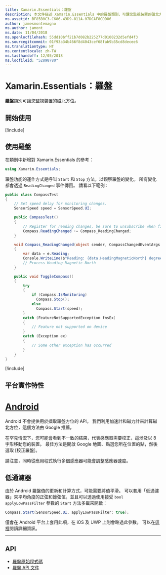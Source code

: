 ```yaml
---
title: Xamarin.Essentials：羅盤
description: 本文件描述 Xamarin.Essentials 中的羅盤類別，可讓您監視裝置的磁北方位。
ms.assetid: BF85B0C3-C686-43D9-811A-07DCAF8CDD86
author: jamesmontemagno
ms.author: jamont
ms.date: 11/04/2018
ms.openlocfilehash: 55dd10bff21b7d082b225277d0100232d5efd4f3
ms.sourcegitcommit: 01f93a34b466f8d4043cef68fab9b35cd8decee6
ms.translationtype: HT
ms.contentlocale: zh-TW
ms.lasthandoff: 12/05/2018
ms.locfileid: "52898780"
---
```

# <a name="xamarinessentials-compass"></a>Xamarin.Essentials：羅盤

**羅盤**類別可讓您監視裝置的磁北方位。

## <a name="get-started"></a>開始使用

[!include[](~/essentials/includes/get-started.md)]

## <a name="using-compass"></a>使用羅盤

在類別中新增對 Xamarin.Essentials 的參考：

```csharp
using Xamarin.Essentials;
```

羅盤功能的運作方式是呼叫 `Start` 和 `Stop` 方法，以觀察羅盤的變化。 所有變化都會透過 `ReadingChanged` 事件傳回。 請看以下範例：

```csharp
public class CompassTest
{
    // Set speed delay for monitoring changes.
    SensorSpeed speed = SensorSpeed.UI;

    public CompassTest()
    {
        // Register for reading changes, be sure to unsubscribe when finished
        Compass.ReadingChanged += Compass_ReadingChanged;
    }

    void Compass_ReadingChanged(object sender, CompassChangedEventArgs e)
    {
        var data = e.Reading;
        Console.WriteLine($"Reading: {data.HeadingMagneticNorth} degrees");
        // Process Heading Magnetic North
    }

    public void ToggleCompass()
    {
        try
        {
            if (Compass.IsMonitoring)
              Compass.Stop();
            else
              Compass.Start(speed);
        }
        catch (FeatureNotSupportedException fnsEx)
        {
            // Feature not supported on device
        }
        catch (Exception ex)
        {
            // Some other exception has occurred
        }
    }
}
```

[!include[](~/essentials/includes/sensor-speed.md)]

## <a name="platform-implementation-specifics"></a>平台實作特性

# <a name="androidtabandroid"></a>[Android](#tab/android)

Android 不會提供用於擷取羅盤方位的 API。 我們利用加速計和磁力計來計算磁北方位，這個方法由 Google 推薦。

在罕見情況下，您可能會看到不一致的結果，代表感應器需要校正，這涉及以 8 字形移動您的裝置。 最佳方法是開啟 Google 地圖、點選您所在位置的點，然後選取 [校正羅盤]。

請注意，同時從應用程式執行多個感應器可能會調整感應器速度。

## <a name="low-pass-filter"></a>低通濾器

由於 Android 羅盤值的更新和計算方式，可能需要將值平滑。 可以套用「低通濾器」來平均角度的正弦和餘弦值，並且可以透過使用接受 `bool applyLowPassFilter` 參數的 `Start` 方法多載來開啟：

```csharp
Compass.Start(SensorSpeed.UI, applyLowPassFilter: true);
```

僅會在 Android 平台上套用此項，在 iOS 及 UWP 上則會略過此參數。  可以在[這裡](https://github.com/xamarin/Essentials/pull/354#issuecomment-405316860)閱讀詳細資訊。

--------------

## <a name="api"></a>API

- [羅盤原始程式碼](https://github.com/xamarin/Essentials/tree/master/Xamarin.Essentials/Compass)
- [羅盤 API 文件](xref:Xamarin.Essentials.Compass)
